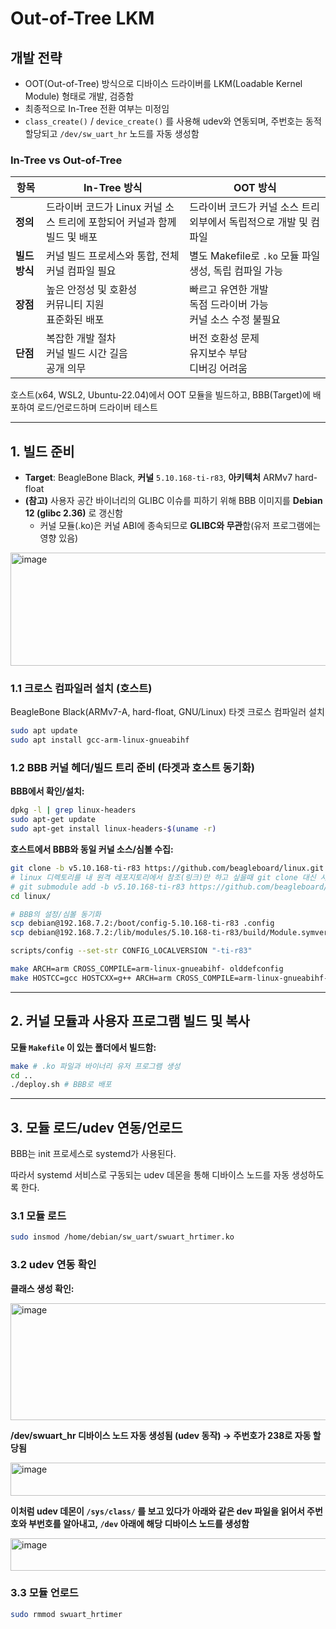 # Out-of-Tree LKM

## 개발 전략

- OOT(Out-of-Tree) 방식으로 디바이스 드라이버를 LKM(Loadable Kernel Module) 형태로 개발, 검증함
- 최종적으로 In-Tree 전환 여부는 미정임
- `class_create()` / `device_create()` 를 사용해 udev와 연동되며, 주번호는 동적 할당되고 `/dev/sw_uart_hr` 노드를 자동 생성함

### In-Tree vs Out-of-Tree

| **항목**    | **In-Tree 방식**                               | **OOT 방식**                               |
| --------- | -------------------------------------------- | ---------------------------------------- |
| **정의**    | 드라이버 코드가 Linux 커널 소스 트리에 포함되어 커널과 함께 빌드 및 배포 | 드라이버 코드가 커널 소스 트리 외부에서 독립적으로 개발 및 컴파일    |
| **빌드 방식** | 커널 빌드 프로세스와 통합, 전체 커널 컴파일 필요                 | 별도 Makefile로 `.ko` 모듈 파일 생성, 독립 컴파일 가능   |
| **장점**    | 높은 안정성 및 호환성<br>커뮤니티 지원<br>표준화된 배포           | 빠르고 유연한 개발<br>독점 드라이버 가능<br>커널 소스 수정 불필요 |
| **단점**    | 복잡한 개발 절차<br>커널 빌드 시간 길음<br>공개 의무            | 버전 호환성 문제<br>유지보수 부담<br>디버깅 어려움          |


호스트(x64, WSL2, Ubuntu-22.04)에서 OOT 모듈을 빌드하고, BBB(Target)에 배포하여 로드/언로드하며 드라이버 테스트 

---

## 1. 빌드 준비

- **Target**: BeagleBone Black, **커널** `5.10.168-ti-r83`, **아키텍처** ARMv7 hard-float
- **(참고)** 사용자 공간 바이너리의 GLIBC 이슈를 피하기 위해 BBB 이미지를 **Debian 12 (glibc 2.36)** 로 갱신함
    - 커널 모듈(.ko)은 커널 ABI에 종속되므로 **GLIBC와 무관**함(유저 프로그램에는 영향 있음)

<img width="572" height="181" alt="image" src="https://github.com/user-attachments/assets/382d1958-ec84-48f0-9236-d02fe361ca08" />


### 1.1 크로스 컴파일러 설치 (호스트)

BeagleBone Black(ARMv7-A, hard-float, GNU/Linux) 타겟 크로스 컴파일러 설치

```bash
sudo apt update
sudo apt install gcc-arm-linux-gnueabihf
```

### 1.2 BBB 커널 헤더/빌드 트리 준비 (타겟과 호스트 동기화)

**BBB에서 확인/설치:**

```bash
dpkg -l | grep linux-headers
sudo apt-get update
sudo apt-get install linux-headers-$(uname -r)
```

**호스트에서 BBB와 동일 커널 소스/심볼 수집:**

```bash
git clone -b v5.10.168-ti-r83 https://github.com/beagleboard/linux.git
# linux 디렉토리를 내 원격 레포지토리에서 참조(링크)만 하고 싶을때 git clone 대신 사용
# git submodule add -b v5.10.168-ti-r83 https://github.com/beagleboard/linux.git linux
cd linux/

# BBB의 설정/심볼 동기화
scp debian@192.168.7.2:/boot/config-5.10.168-ti-r83 .config
scp debian@192.168.7.2:/lib/modules/5.10.168-ti-r83/build/Module.symvers .

scripts/config --set-str CONFIG_LOCALVERSION "-ti-r83"

make ARCH=arm CROSS_COMPILE=arm-linux-gnueabihf- olddefconfig
make HOSTCC=gcc HOSTCXX=g++ ARCH=arm CROSS_COMPILE=arm-linux-gnueabihf- prepare modules_prepare
```

---

## 2. 커널 모듈과 사용자 프로그램 빌드 및 복사

**모듈 `Makefile` 이 있는 폴더에서 빌드함:**

```bash
make # .ko 파일과 바이너리 유저 프로그램 생성
cd ..
./deploy.sh # BBB로 배포
```

---

## 3. 모듈 로드/udev 연동/언로드

BBB는 init 프로세스로 systemd가 사용된다. 

따라서 systemd 서비스로 구동되는 udev 데몬을 통해 디바이스 노드를 자동 생성하도록 한다. 

### 3.1 모듈 로드

```bash
sudo insmod /home/debian/sw_uart/swuart_hrtimer.ko
```

### 3.2 udev 연동 확인

**클래스 생성 확인:**

<img width="800" height="187" alt="image" src="https://github.com/user-attachments/assets/36623c4f-11db-4a95-bc7a-46eea2164434" />


**/dev/swuart_hr 디바이스 노드 자동 생성됨 (udev 동작) → 주번호가 238로 자동 할당됨**

<img width="709" height="53" alt="image" src="https://github.com/user-attachments/assets/7d5a3b64-d2be-4ebc-9fb5-5c82cd671d7a" />


**이처럼 udev 데몬이 `/sys/class/` 를 보고 있다가 아래와 같은 dev 파일을 읽어서 주번호와 부번호를 알아내고, `/dev` 아래에 해당 디바이스 노드를 생성함**

<img width="743" height="52" alt="image" src="https://github.com/user-attachments/assets/a2027ff2-43d3-4a3d-b4dc-b88fa9a8dcff" />


### 3.3 모듈 언로드

```bash
sudo rmmod swuart_hrtimer
```